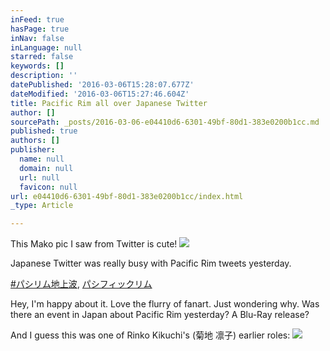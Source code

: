 ```yaml
---
inFeed: true
hasPage: true
inNav: false
inLanguage: null
starred: false
keywords: []
description: ''
datePublished: '2016-03-06T15:28:07.677Z'
dateModified: '2016-03-06T15:27:46.604Z'
title: Pacific Rim all over Japanese Twitter
author: []
sourcePath: _posts/2016-03-06-e04410d6-6301-49bf-80d1-383e0200b1cc.md
published: true
authors: []
publisher:
  name: null
  domain: null
  url: null
  favicon: null
url: e04410d6-6301-49bf-80d1-383e0200b1cc/index.html
_type: Article

---
```

This Mako pic I saw from Twitter is cute!
![](https://s3-us-west-2.amazonaws.com/the-grid-img/p/1fab53b252d6462aad90cab5d9d14e653583a645.jpg)

Japanese Twitter was really busy with Pacific Rim tweets yesterday.

[\#パシリム地上波][0], [パシフィックリム][1]

Hey, I'm happy about it. Love the flurry of fanart. Just wondering why. Was there an event in Japan about Pacific Rim yesterday? A Blu-Ray release?

And I guess this was one of Rinko Kikuchi's (菊地 凛子) earlier roles:
![](https://the-grid-user-content.s3-us-west-2.amazonaws.com/0b07e1e5-2187-4243-9992-48fdb0f1a175.jpg)

[0]: null
[1]: https://twitter.com/search?f=images&vertical=default&q=パシフィックリム